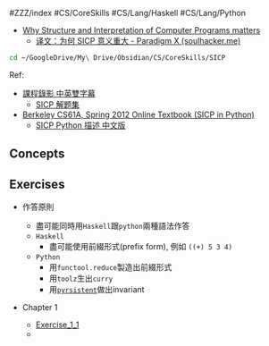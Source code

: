 #ZZZ/index #CS/CoreSkills #CS/Lang/Haskell #CS/Lang/Python 

* [Why Structure and Interpretation of Computer Programs matters](https://people.eecs.berkeley.edu/~bh/sicp.html)
    * [译文：为何 SICP 意义重大 - Paradigm X (soulhacker.me)](https://soulhacker.me/posts/why-sicp-matters/)

``` zsh
cd ~/GoogleDrive/My\ Drive/Obsidian/CS/CoreSkills/SICP
```

Ref: 
* [課程錄影 中英雙字幕](https://youtube.com/playlist?list=PLkEwH_Z2WOlppy8oUfrGwFVlOuKyo3RO_)
    * [SICP 解题集](https://sicp.readthedocs.io/en/latest/)
* [Berkeley CS61A, Spring 2012 Online Textbook (SICP in Python)](https://inst.eecs.berkeley.edu//~cs61a/sp12/book/)
    * [SICP Python 描述 中文版](https://wizardforcel.gitbooks.io/sicp-py/content/)

## Concepts

## Exercises

* 作答原則
    * 盡可能同時用`Haskell`跟`python`兩種語法作答
    * `Haskell`
        *  盡可能使用前綴形式(prefix form), 例如 `((+) 5 3 4)`
    * `Python`
        * 用`functool.reduce`製造出前綴形式
        * 用`toolz`生出`curry`
        * 用[`pyrsistent`](https://pyrsistent.readthedocs.io/en/master/)做出invariant

* Chapter 1
    * [Exercise_1_1](exercise/Exercise_1_1.md) 
    * 